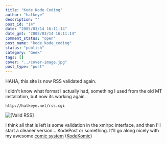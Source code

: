 ```yaml
---
title: "Kode Kode Coding"
author: "halkeye"
description: ""
post_id: "14"
date: "2005/03/14 16:11:14"
date_gmt: "2005/03/14 16:11:14"
comment_status: "open"
post_name: "kode_kode_coding"
status: "publish"
category: "Geek"
tags: []
cover: "../cover-image.jpg"
post_type: "post"
---
```


HAHA, this site is now RSS validated again.  

I didn't know what format I actually had, something I used from the old MT installation, but now its working again.


    
    
    http://halkeye.net/rss.cgi



![\[Valid RSS\]](http://halkeye.net/img/valid-rss.png)

I think all that is left is some validation in the xmlrpc interface, and then I'll start a cleaner version... KodePost or something. It'll go along nicely with my awesome [comic system](http://www.kodekomics.com) ([KodeKomic](http://www.kodekomics.com))